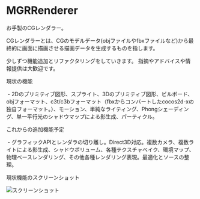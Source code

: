 # MGRRenderer

お手製のCGレンダラー。

CGレンダラーとは、CGのモデルデータ(objファイルやfbxファイルなど)から最終的に画面に描画させる描画データを生成するものを指します。

少しずつ機能追加とリファクタリングをしていきます。
指摘やアドバイスや情報提供は大歓迎です。

現状の機能

・2Dのプリミティブ図形、スプライト、3Dのプリミティブ図形、ビルボード、objフォーマット、c3t/c3bフォーマット（fbxからコンバートしたcocos2d-xの独自フォーマット。）、モーション、単純なライティング、Phongシェーディング、単一平行光のシャドウマップによる影生成、パーティクル。

これからの追加機能予定

・グラフィックAPIとレンダラの切り離し。Direct3D対応。複数カメラ、複数ライトによる影生成、シャドウボリューム、各種テクスチャベイク、環境マップ、物理ベースレンダリング、その他各種レンダリング表現。最適化とソースの整理。

現状機能のスクリーンショット

 ![スクリーンショット](particle.gif "スクリーンショット")
